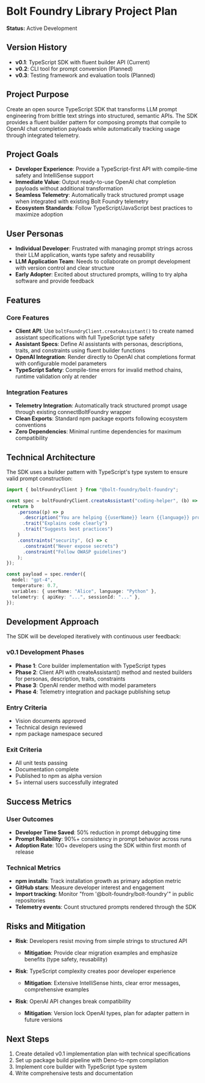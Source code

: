 # Bolt Foundry Library Project Plan

**Status:** Active Development

## Version History

- **v0.1**: TypeScript SDK with fluent builder API (Current)
- **v0.2**: CLI tool for prompt conversion (Planned)
- **v0.3**: Testing framework and evaluation tools (Planned)

## Project Purpose

Create an open source TypeScript SDK that transforms LLM prompt engineering from
brittle text strings into structured, semantic APIs. The SDK provides a fluent
builder pattern for composing prompts that compile to OpenAI chat completion
payloads while automatically tracking usage through integrated telemetry.

## Project Goals

- **Developer Experience**: Provide a TypeScript-first API with compile-time
  safety and IntelliSense support
- **Immediate Value**: Output ready-to-use OpenAI chat completion payloads
  without additional transformation
- **Seamless Telemetry**: Automatically track structured prompt usage when
  integrated with existing Bolt Foundry telemetry
- **Ecosystem Standards**: Follow TypeScript/JavaScript best practices to
  maximize adoption

## User Personas

- **Individual Developer**: Frustrated with managing prompt strings across their
  LLM application, wants type safety and reusability
- **LLM Application Team**: Needs to collaborate on prompt development with
  version control and clear structure
- **Early Adopter**: Excited about structured prompts, willing to try alpha
  software and provide feedback

## Features

### Core Features

- **Client API**: Use `boltFoundryClient.createAssistant()` to create named assistant
  specifications with full TypeScript type safety
- **Assistant Specs**: Define AI assistants with personas, descriptions, traits, and
  constraints using fluent builder functions
- **OpenAI Integration**: Render directly to OpenAI chat completions format with
  configurable model parameters
- **TypeScript Safety**: Compile-time errors for invalid method chains, runtime
  validation only at render

### Integration Features

- **Telemetry Integration**: Automatically track structured prompt usage through
  existing connectBoltFoundry wrapper
- **Clean Exports**: Standard npm package exports following ecosystem
  conventions
- **Zero Dependencies**: Minimal runtime dependencies for maximum compatibility

## Technical Architecture

The SDK uses a builder pattern with TypeScript's type system to ensure valid
prompt construction:

```typescript
import { boltFoundryClient } from "@bolt-foundry/bolt-foundry";

const spec = boltFoundryClient.createAssistant("coding-helper", (b) => {
  return b
    .persona((p) => p
      .description("You are helping {{userName}} learn {{language}} programming")
      .trait("Explains code clearly")
      .trait("Suggests best practices")
    )
    .constraints("security", (c) => c
      .constraint("Never expose secrets")
      .constraint("Follow OWASP guidelines")
    );
});

const payload = spec.render({
  model: "gpt-4",
  temperature: 0.7,
  variables: { userName: "Alice", language: "Python" },
  telemetry: { apiKey: "...", sessionId: "..." },
});
```

## Development Approach

The SDK will be developed iteratively with continuous user feedback:

### v0.1 Development Phases

- **Phase 1**: Core builder implementation with TypeScript types
- **Phase 2**: Client API with createAssistant() method and nested builders for personas, description, traits, constraints
- **Phase 3**: OpenAI render method with model parameters
- **Phase 4**: Telemetry integration and package publishing setup

### Entry Criteria

- Vision documents approved
- Technical design reviewed
- npm package namespace secured

### Exit Criteria

- All unit tests passing
- Documentation complete
- Published to npm as alpha version
- 5+ internal users successfully integrated

## Success Metrics

### User Outcomes

- **Developer Time Saved**: 50% reduction in prompt debugging time
- **Prompt Reliability**: 90%+ consistency in prompt behavior across runs
- **Adoption Rate**: 100+ developers using the SDK within first month of release

### Technical Metrics

- **npm installs**: Track installation growth as primary adoption metric
- **GitHub stars**: Measure developer interest and engagement
- **Import tracking**: Monitor "from '@bolt-foundry/bolt-foundry'" in public
  repositories
- **Telemetry events**: Count structured prompts rendered through the SDK

## Risks and Mitigation

- **Risk**: Developers resist moving from simple strings to structured API
  - **Mitigation**: Provide clear migration examples and emphasize benefits
    (type safety, reusability)

- **Risk**: TypeScript complexity creates poor developer experience
  - **Mitigation**: Extensive IntelliSense hints, clear error messages,
    comprehensive examples

- **Risk**: OpenAI API changes break compatibility
  - **Mitigation**: Version lock OpenAI types, plan for adapter pattern in
    future versions

## Next Steps

1. Create detailed v0.1 implementation plan with technical specifications
2. Set up package build pipeline with Deno-to-npm compilation
3. Implement core builder with TypeScript type system
4. Write comprehensive tests and documentation
